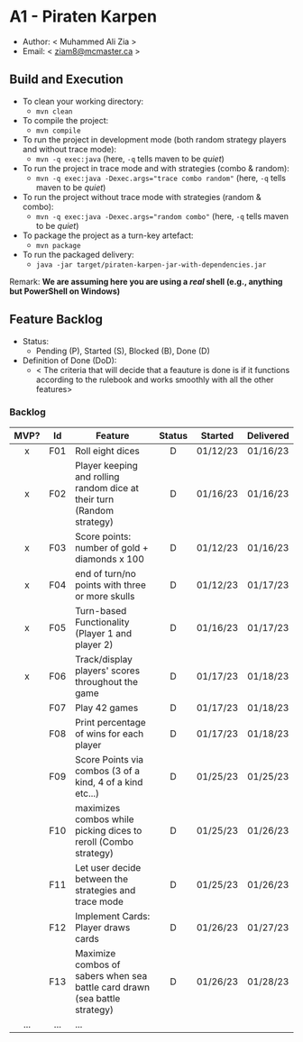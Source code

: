 # A1 - Piraten Karpen

-   Author: < Muhammed Ali Zia >
-   Email: < ziam8@mcmaster.ca >

## Build and Execution

-   To clean your working directory:
    -   `mvn clean`
-   To compile the project:
    -   `mvn compile`
-   To run the project in development mode (both random strategy players and without trace mode):
    -   `mvn -q exec:java` (here, `-q` tells maven to be _quiet_)
-   To run the project in trace mode and with strategies (combo & random):
    -   `mvn -q exec:java -Dexec.args="trace combo random"` (here, `-q` tells maven to be _quiet_)
-   To run the project without trace mode with strategies (random & combo):
    -   `mvn -q exec:java -Dexec.args="random combo"` (here, `-q` tells maven to be _quiet_)
-   To package the project as a turn-key artefact:
    -   `mvn package`
-   To run the packaged delivery:
    -   `java -jar target/piraten-karpen-jar-with-dependencies.jar`

Remark: **We are assuming here you are using a _real_ shell (e.g., anything but PowerShell on Windows)**

## Feature Backlog

-   Status:
    -   Pending (P), Started (S), Blocked (B), Done (D)
-   Definition of Done (DoD):
    -   < The criteria that will decide that a feauture is done is if it functions according to the rulebook and works smoothly with all the other features>

### Backlog

| MVP? | Id  | Feature                                                                | Status | Started  | Delivered |
| :--: | :-: | ---------------------------------------------------------------------- | :----: | :------: | :-------: |
|  x   | F01 | Roll eight dices                                                       |   D    | 01/12/23 | 01/16/23  |
|  x   | F02 | Player keeping and rolling random dice at their turn (Random strategy) |   D    | 01/16/23 | 01/16/23  |
|  x   | F03 | Score points: number of gold + diamonds x 100                          |   D    | 01/12/23 | 01/16/23  |
|  x   | F04 | end of turn/no points with three or more skulls                        |   D    | 01/12/23 | 01/17/23  |
|  x   | F05 | Turn-based Functionality (Player 1 and player 2)                       |   D    | 01/16/23 | 01/17/23  |
|  x   | F06 | Track/display players' scores throughout the game                      |   D    | 01/17/23 | 01/18/23  |
|      | F07 | Play 42 games                                                          |   D    | 01/17/23 | 01/18/23  |
|      | F08 | Print percentage of wins for each player                               |   D    | 01/17/23 | 01/18/23  |
|      | F09 | Score Points via combos (3 of a kind, 4 of a kind etc...)              |   D    | 01/25/23 | 01/25/23  |
|      | F10 | maximizes combos while picking dices to reroll (Combo strategy)        |   D    | 01/25/23 | 01/26/23  |
|      | F11 | Let user decide between the strategies and trace mode                  |   D    | 01/25/23 | 01/26/23  |
|      | F12 | Implement Cards: Player draws cards                                    |   D    | 01/26/23 | 01/27/23  |
|      | F13 | Maximize combos of sabers when sea battle card drawn (sea battle strategy) |   D    | 01/26/23 | 01/28/23  |
| ...  | ... | ...                                                                    |
